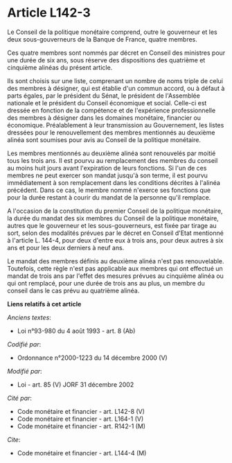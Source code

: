 # Article L142-3

Le Conseil de la politique monétaire comprend, outre le gouverneur et les deux sous-gouverneurs de la Banque de France,
quatre membres.

Ces quatre membres sont nommés par décret en Conseil des ministres pour une durée de six ans, sous réserve des dispositions
des quatrième et cinquième alinéas du présent article.

Ils sont choisis sur une liste, comprenant un nombre de noms triple de celui des membres à désigner, qui est établie d'un
commun accord, ou à défaut à parts égales, par le président du Sénat, le président de l'Assemblée nationale et le président
du Conseil économique et social. Celle-ci est dressée en fonction de la compétence et de l'expérience professionnelle des
membres à désigner dans les domaines monétaire, financier ou économique. Préalablement à leur transmission au Gouvernement,
les listes dressées pour le renouvellement des membres mentionnés au deuxième alinéa sont soumises pour avis au Conseil de la
politique monétaire.

Les membres mentionnés au deuxième alinéa sont renouvelés par moitié tous les trois ans. Il est pourvu au remplacement des
membres du conseil au moins huit jours avant l'expiration de leurs fonctions. Si l'un de ces membres ne peut exercer son
mandat jusqu'à son terme, il est pourvu immédiatement à son remplacement dans les conditions décrites à l'alinéa précédent.
Dans ce cas, le membre nommé n'exerce ses fonctions que pour la durée restant à courir du mandat de la personne qu'il
remplace.

A l'occasion de la constitution du premier Conseil de la politique monétaire, la durée du mandat des six membres du Conseil
de la politique monétaire, autres que le gouverneur et les sous-gouverneurs, est fixée par tirage au sort, selon des
modalités prévues par le décret en Conseil d'Etat mentionné à l'article L. 144-4, pour deux d'entre eux à trois ans, pour
deux autres à six ans et pour les deux derniers à neuf ans.

Le mandat des membres définis au deuxième alinéa n'est pas renouvelable. Toutefois, cette règle n'est pas applicable aux
membres qui ont effectué un mandat de trois ans par l'effet des mesures prévues au cinquième alinéa ou qui ont remplacé, pour
une durée de trois ans au plus, un membre du conseil dans le cas prévu au quatrième alinéa.

**Liens relatifs à cet article**

_Anciens textes_:

  - Loi n°93-980 du 4 août 1993 - art. 8 (Ab)

_Codifié par_:

  - Ordonnance n°2000-1223 du 14 décembre 2000 (V)

_Modifié par_:

  - Loi - art. 85 (V) JORF 31 décembre 2002

_Cité par_:

  - Code monétaire et financier - art. L142-8 (V)
  - Code monétaire et financier - art. L164-1 (V)
  - Code monétaire et financier - art. R142-1 (M)

_Cite_:

  - Code monétaire et financier - art. L144-4 (M)
